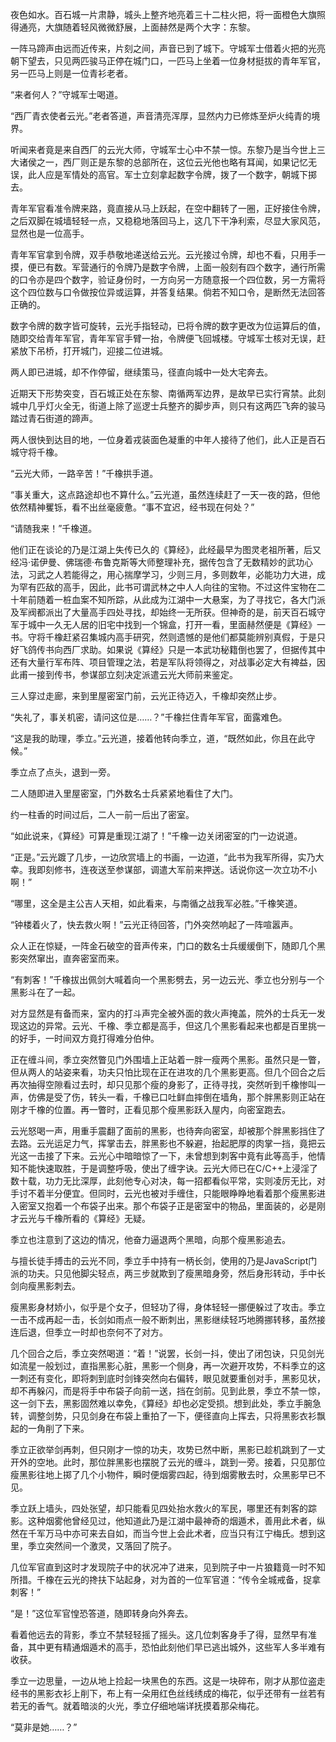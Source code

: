 夜色如水。百石城一片肃静，城头上整齐地亮着三十二柱火把，将一面橙色大旗照得通亮，大旗随着轻风微微舒展，上面赫然是两个大字：东黎。

一阵马蹄声由远而近传来，片刻之间，声音已到了城下。守城军士借着火把的光亮朝下望去，只见两匹骏马正停在城门口，一匹马上坐着一位身材挺拔的青年军官，另一匹马上则是一位青衫老者。

“来者何人？”守城军士喝道。

“西厂青衣使者云光。”老者答道，声音清亮浑厚，显然内力已修炼至炉火纯青的境界。

听闻来者竟是来自西厂的云光大师，守城军士心中不禁一惊。东黎乃是当今世上三大诸侯之一，西厂则正是东黎的总部所在，这位云光他也略有耳闻，如果记忆无误，此人应是军情处的高官。军士立刻拿起数字令牌，拨了一个数字，朝城下掷去。

青年军官看准令牌来路，竟直接从马上跃起，在空中翻转了一圈，正好接住令牌，之后双脚在城墙轻轻一点，又稳稳地落回马上，这几下干净利索，尽显大家风范，显然也是一位高手。

青年军官拿到令牌，双手恭敬地递送给云光。云光接过令牌，却也不看，只用手一摸，便已有数。军营通行的令牌乃是数字令牌，上面一般刻有四个数字，通行所需的口令亦是四个数字，验证身份时，一方向另一方随意报一个四位数，另一方需将这个四位数与口令做按位异或运算，并答复结果。倘若不知口令，是断然无法回答正确的。

数字令牌的数字皆可旋转，云光手指轻动，已将令牌的数字更改为位运算后的值，随即交给青年军官，青年军官手臂一抬，令牌便飞回城楼。守城军士核对无误，赶紧放下吊桥，打开城门，迎接二位进城。

两人即已进城，却不作停留，继续策马，径直向城中一处大宅奔去。

近期天下形势突变，百石城正处在东黎、南循两军边界，是故早已实行宵禁。此刻城中几乎灯火全无，街道上除了巡逻士兵整齐的脚步声，则只有这两匹飞奔的骏马踏过青石街道的蹄声。

两人很快到达目的地，一位身着戎装面色凝重的中年人接待了他们，此人正是百石城守将千橡。

“云光大师，一路辛苦！”千橡拱手道。

“事关重大，这点路途却也不算什么。”云光道，虽然连续赶了一天一夜的路，但他依然精神矍铄，看不出丝毫疲惫。“事不宜迟，经书现在何处？”

“请随我来！”千橡道。

他们正在谈论的乃是江湖上失传已久的《算经》，此经最早为图灵老祖所著，后又经冯·诺伊曼、佛瑞德·布鲁克斯等大师整理补充，据传包含了无数精妙的武功心法，习武之人若能得之，用心揣摩学习，少则三月，多则数年，必能功力大进，成为罕有匹敌的高手，因此，此书可谓武林之中人人向往的宝物。不过这件宝物在二十年前随着一桩血案不知所踪，从此成为江湖中一大悬案，为了寻找它，各大门派及军阀都派出了大量高手四处寻找，却始终一无所获。但神奇的是，前天百石城守军于城中一久无人居的旧宅中找到一个锦盒，打开一看，里面赫然便是《算经》一书。守将千橡赶紧召集城内高手研究，然则遗憾的是他们都莫能辨别真假，于是只好飞鸽传书向西厂求助。如果说《算经》只是一本武功秘籍倒也罢了，但据传其中还有大量行军布阵、项目管理之法，若是军队将领得之，对战事必定大有裨益，因此甫一接到传书，参谋部立刻决定派遣云光大师前来鉴定。

三人穿过走廊，来到里屋密室门前，云光正待迈入，千橡却突然止步。

“失礼了，事关机密，请问这位是……？”千橡拦住青年军官，面露难色。

“这是我的助理，季立。”云光道，接着他转向季立，道，“既然如此，你且在此守候。”

季立点了点头，退到一旁。

二人随即进入里屋密室，门外数名士兵紧紧地看住了大门。

约一柱香的时间过后，二人一前一后出了密室。

“如此说来，《算经》可算是重现江湖了！”千橡一边关闭密室的门一边说道。

“正是。”云光踱了几步，一边欣赏墙上的书画，一边道，“此书为我军所得，实乃大幸。我即刻修书，连夜送至参谋部，调遣大军前来押送。话说你这一次立功不小啊！”

“哪里，这全是主公吉人天相，如此看来，与南循之战我军必胜。”千橡笑道。

“钟楼着火了，快去救火啊！”云光正待回答，门外突然响起了一阵喧嚣声。

众人正在惊疑，一阵金石破空的音声传来，门口的数名士兵缓缓倒下，随即几个黑影突然窜出，直奔密室而来。

“有刺客！”千橡拔出佩剑大喊着向一个黑影劈去，另一边云光、季立也分别与一个黑影斗在了一起。

对方显然是有备而来，室内的打斗声完全被外面的救火声掩盖，院外的士兵无一发现这边的异常。云光、千橡、季立都是高手，但这几个黑影看起来也都是百里挑一的好手，一时间双方竟打得难分伯仲。

正在缠斗间，季立突然瞥见门外围墙上正站着一胖一瘦两个黑影。虽然只是一瞥，但从两人的站姿来看，功夫只怕比现在正在进攻的几个黑影更高。但几个回合之后再次抽得空隙看过去时，却只见那个瘦的身影了，正待寻找，突然听到千橡惨叫一声，仿佛是受了伤，转头一看，千橡已口吐鲜血摔倒在墙角，那个胖黑影则正站在刚才千橡的位置。再一瞥时，正看见那个瘦黑影跃入屋内，向密室跑去。

云光怒喝一声，用重手震翻了面前的黑影，也待奔向密室，却被那个胖黑影挡住了去路。云光运足力气，挥掌击去，胖黑影也不躲避，抬起肥厚的肉掌一挡，竟把云光这一击接了下来。云光心中暗暗惊了一下，未曾想到刺客中竟有此等高手，他情知不能快速取胜，于是调整呼吸，使出了缠字诀。云光大师已在C/C++上浸淫了数十载，功力无比深厚，此刻他专心对决，每一招都看似平常，实则凌厉无比，对手讨不着半分便宜。但同时，云光也被对手缠住，只能眼睁睁地看着那个瘦黑影进入密室又抱着一个布袋子出来。那个布袋子正是密室中的物品，里面装的，必是刚才云光与千橡所看的《算经》无疑。

季立也注意到了这边的情况，他奋力逼退两个黑暗，向那个瘦黑影追去。

与擅长徒手搏击的云光不同，季立手中持有一柄长剑，使用的乃是JavaScript门派的功夫。只见他脚尖轻点，两三步就欺到了瘦黑暗身旁，然后身形转动，手中长剑向瘦黑影刺去。

瘦黑影身材娇小，似乎是个女子，但轻功了得，身体轻轻一挪便躲过了攻击。季立一击不成再起一击，长剑如雨点一般不断刺出，黑影继续轻巧地腾挪转移，虽然接连后退，但季立一时却也奈何不了对方。

几个回合之后，季立突然喝道：“着！”说罢，长剑一抖，使出了闭包诀，只见剑光如流星一般划过，直指黑影心脏，黑影一个侧身，再一次避开攻势，不料季立的这一刺还有变化，即将刺到底时剑锋突然向右偏转，眼见就要重创对手，黑影见状，却不再躲闪，而是将手中布袋子向前一送，挡在剑前。见到此景，季立不禁一惊，这一剑下去，黑影固然难以幸免，《算经》却也必定受损。想到此处，季立手腕急转，调整剑势，只见剑身在布袋上重拍了一下，便径直向上挥去，只将黑影衣衫飘起的一角削了下来。

季立正欲举剑再刺，但只刚才一惊的功夫，攻势已然中断，黑影已趁机跳到了一丈开外的空地。此时，那位胖黑影也摆脱了云光的缠斗，跳到一旁。接着，只见那位瘦黑影往地上掷了几个小物件，瞬时便烟雾四起，待到烟雾散去时，众黑影早已不见。

季立跃上墙头，四处张望，却只能看见四处抬水救火的军民，哪里还有刺客的踪影。这种烟雾他曾经见过，他知道此乃是江湖中最神奇的烟遁术，善用此术者，纵然在千军万马中亦可来去自如，而当今世上会此术者，应当只有江宁梅氏。想到这里，季立突然间一个激灵，又落回了院子。

几位军官直到这时才发现院子中的状况冲了进来，见到院子中一片狼籍竟一时不知所措。千橡在云光的搀扶下站起身，对为首的一位军官道：“传令全城戒备，捉拿刺客！”

“是！”这位军官惶恐答道，随即转身向外奔去。

看着他远去的背影，季立不禁轻轻摇了摇头。这几位刺客身手了得，显然早有准备，其中更有精通烟遁术的高手，恐怕此刻他们早已逃出城外，这些军人多半难有收获。

季立一边思量，一边从地上捡起一块黑色的东西。这是一块碎布，刚才从那位盗走经书的黑影衣衫上削下，布上有一朵用红色丝线绣成的梅花，似乎还带有一丝若有若无的香气。就着暗淡的火光，季立仔细地端详抚摸着那朵梅花。

“莫非是她……？”
